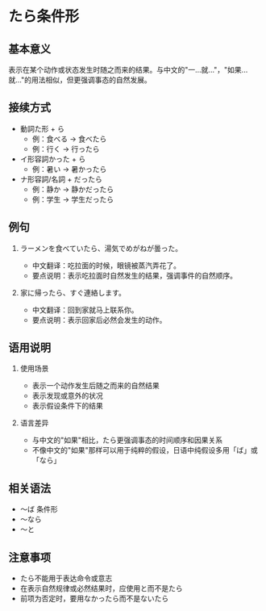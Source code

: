 # たら条件形

## 基本意义
表示在某个动作或状态发生时随之而来的结果。与中文的"一...就..."，"如果...就..."的用法相似，但更强调事态的自然发展。

## 接续方式
- 動詞た形 + ら
  - 例：食べる → 食べたら
  - 例：行く → 行ったら
- イ形容詞かった + ら
  - 例：暑い → 暑かったら
- ナ形容詞/名詞 + だったら
  - 例：静か → 静かだったら
  - 例：学生 → 学生だったら

## 例句
1. ラーメンを食べていたら、湯気でめがねが曇った。
   - 中文翻译：吃拉面的时候，眼镜被蒸汽弄花了。
   - 要点说明：表示吃拉面时自然发生的结果，强调事件的自然顺序。
   
2. 家に帰ったら、すぐ連絡します。
   - 中文翻译：回到家就马上联系你。
   - 要点说明：表示回家后必然会发生的动作。

## 语用说明
1. 使用场景
   - 表示一个动作发生后随之而来的自然结果
   - 表示发现或意外的状况
   - 表示假设条件下的结果

2. 语言差异
   - 与中文的"如果"相比，たら更强调事态的时间顺序和因果关系
   - 不像中文的"如果"那样可以用于纯粹的假设，日语中纯假设多用「ば」或「なら」

## 相关语法
- 〜ば 条件形
- 〜なら
- 〜と

## 注意事项
- たら不能用于表达命令或意志
- 在表示自然规律或必然结果时，应使用と而不是たら
- 前项为否定时，要用なかったら而不是ないたら